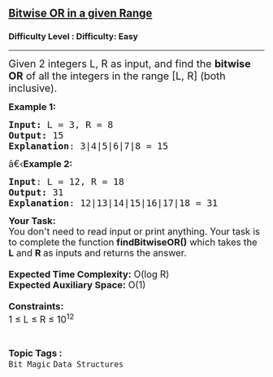 <h2><a href="https://www.geeksforgeeks.org/problems/ishaans-curiosity0853/1">Bitwise OR in a given Range</a></h2><h3>Difficulty Level : Difficulty: Easy</h3><hr><div class="problems_problem_content__Xm_eO"><p><span style="font-size:20px">Given 2 integers L, R as input, and find the <strong>bitwise OR</strong> of all the integers in the range [L, R] (both inclusive).</span></p>

<p><span style="font-size:18px"><strong>Example 1:</strong></span></p>

<pre><span style="font-size:18px"><strong>Input: </strong>L = 3, R = 8
<strong>Output:</strong> 15
<strong>Explanation</strong>: 3|4|5|6|7|8 = 15 </span></pre>

<p><span style="font-size:18px">â€‹<strong>Example 2:</strong></span></p>

<pre><span style="font-size:18px"><strong>Input</strong>: L = 12, R = 18
<strong>Output:</strong> 31
<strong>Explanation</strong>: 12|13|14|15|16|17|18 = 31</span></pre>

<p><span style="font-size:18px"><strong>Your Task:&nbsp;&nbsp;</strong><br>
You don't need to read input or print anything. Your task is to complete the function&nbsp;<strong>findBitwiseOR()</strong>&nbsp;which takes the <strong>L</strong> and <strong>R&nbsp;</strong>as inputs and returns the answer.<br>
<br>
<strong>Expected Time Complexity:</strong>&nbsp;O(log R)<br>
<strong>Expected Auxiliary Space:</strong>&nbsp;O(1)<br>
<br>
<strong>Constraints:</strong><br>
1 ≤ L ≤ R&nbsp;≤ 10<sup>12</sup></span></p>
</div><br><p><span style=font-size:18px><strong>Topic Tags : </strong><br><code>Bit Magic</code>&nbsp;<code>Data Structures</code>&nbsp;